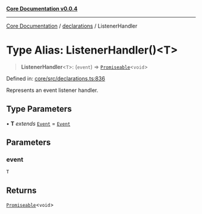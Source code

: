 [**Core Documentation v0.0.4**](../../README.md)

***

[Core Documentation](../../modules.md) / [declarations](../README.md) / ListenerHandler

# Type Alias: ListenerHandler()\<T\>

> **ListenerHandler**\<`T`\>: (`event`) => [`Promiseable`](Promiseable.md)\<`void`\>

Defined in: [core/src/declarations.ts:836](https://github.com/stonemjs/core/blob/4b1b931e44a5db2600109fa7ae2a8b532ed77730/src/declarations.ts#L836)

Represents an event listener handler.

## Type Parameters

• **T** *extends* [`Event`](../../events/Event/classes/Event.md) = [`Event`](../../events/Event/classes/Event.md)

## Parameters

### event

`T`

## Returns

[`Promiseable`](Promiseable.md)\<`void`\>
